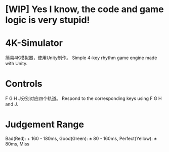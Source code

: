 # [WIP] Yes I know, the code and game logic is very stupid!
# 4K-Simulator
简易4K模拟器，使用Unity制作。
Simple 4-key rhythm game engine made with Unity.

# Controls
F G H J分别对应四个轨道。
Respond to the corresponding keys using F G H and J.

# Judgement Range
Bad(Red): + 160 - 180ms,
Good(Green): ± 80 - 160ms,
Perfect(Yellow): ± 80ms,
Miss
